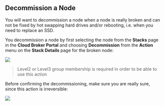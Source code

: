 ## Decommission a Node

You will want to decommission a node when a node is really broken and can not be fixed by hot swapping hard drives and/or rebooting, i.e. when you need to replace an SSD.

You decommission a node by first selecting the node from the **Stacks** page in the **Cloud Broker Portal** and choosing **Decommission** from the **Action** menu on the **Stack Details** page for the broken node:

![](maintenance.png)

> Level2 or Level3 group membership is required in order to be able to use this action

Before confirming the decommissioning, make sure you are really sure, since this action is irreversible:

![](decommission.png)